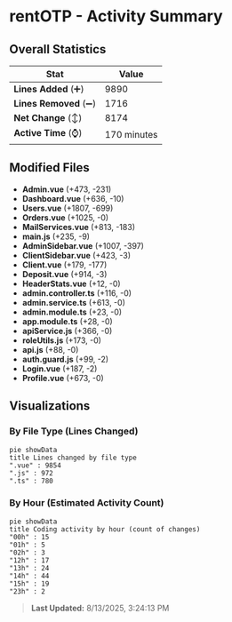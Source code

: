 # rentOTP - Activity Summary 

## Overall Statistics

| Stat                   | Value                                                             |
| ---------------------- | ----------------------------------------------------------------- |
| **Lines Added** (➕)   | 9890                                          |
| **Lines Removed** (➖) | 1716                                        |
| **Net Change** (↕)    | 8174                |
| **Active Time** (⌚)   | 170 minutes |


## Modified Files
- **Admin.vue** (+473, -231)
- **Dashboard.vue** (+636, -10)
- **Users.vue** (+1807, -699)
- **Orders.vue** (+1025, -0)
- **MailServices.vue** (+813, -183)
- **main.js** (+235, -9)
- **AdminSidebar.vue** (+1007, -397)
- **ClientSidebar.vue** (+423, -3)
- **Client.vue** (+179, -177)
- **Deposit.vue** (+914, -3)
- **HeaderStats.vue** (+12, -0)
- **admin.controller.ts** (+116, -0)
- **admin.service.ts** (+613, -0)
- **admin.module.ts** (+23, -0)
- **app.module.ts** (+28, -0)
- **apiService.js** (+366, -0)
- **roleUtils.js** (+173, -0)
- **api.js** (+88, -0)
- **auth.guard.js** (+99, -2)
- **Login.vue** (+187, -2)
- **Profile.vue** (+673, -0)

## Visualizations

### By File Type (Lines Changed)

```mermaid
pie showData
title Lines changed by file type
".vue" : 9854
".js" : 972
".ts" : 780
```

### By Hour (Estimated Activity Count)

```mermaid
pie showData
title Coding activity by hour (count of changes)
"00h" : 15
"01h" : 5
"02h" : 3
"12h" : 17
"13h" : 24
"14h" : 44
"15h" : 19
"23h" : 2
```


> **Last Updated:** 8/13/2025, 3:24:13 PM